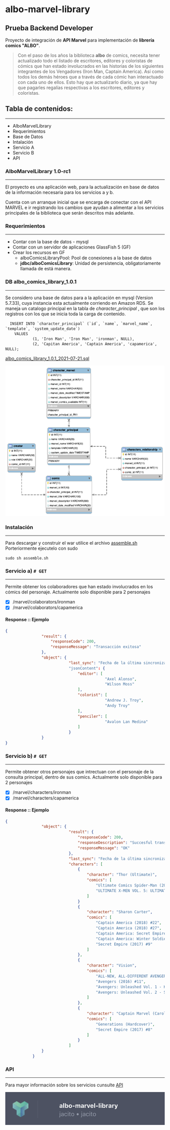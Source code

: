 
# albo-marvel-library
## Prueba Backend Developer

Proyecto de integración de **API Marvel** para implementación de **librería comics "ALBO"**.


>Con el paso de los años la biblioteca **albo** de comics, necesita tener actualizado todo el listado de escritores, editores y coloristas de cómics que han estado involucrados en las historias de los siguientes integrantes de los Vengadores (Iron Man, Captain America). Así como todos los demás héroes que a través de cada cómic han interactuado con cada uno de ellos. Esto hay que actualizarlo diario, ya que hay que pagarles regalías respectivas a los escritores, editores y coloristas.


## Tabla de contenidos:
---

- AlboMarvelLibrary
- Requerimientos
- Base de Datos
- Intalación  
- Servicio A
- Servicio B
- API





### AlboMarvelLibrary 1.0-rc1
---
El proyecto es una aplicación web, para la actualización en base de datos de la información necesaria para los servicios a y b.

Cuenta con un arranque inicial que se encarga de conectar con el API MARVEL e ir registrando los cambios que ayudan a alimentar a los servicios principales de la biblioteca que serán descritos más adelante.

### Requerimientos
---
- Contar con la base de datos - mysql
- Contar con un servidor de aplicaciones GlassFish 5 (GF)
- Crear los recursos en GF
  - alboComicsLibraryPool: Pool de conexiones a la base de datos
  - **jdbc/alboComicsLibrary**: Unidad de persistencia, obligatoriamente llamada de está manera.


### DB **albo_comics_library_1.0.1**
---
  Se considero una base de datos para a la aplicación en mysql (Version 5.7.33), cuya instancia esta actualmente corriendo en Amazon RDS.
  Se maneja un catalogo principal en la tabla de *character_principal* , que son los registros con los que se inicia toda la carga de contenido.
  
  ```
    INSERT INTO `character_principal` (`id`, `name`, `marvel_name`, `template`, `system_update_date`)
      VALUES
	          (1, 'Iron Man', 'Iron Man', 'ironman', NULL),
	          (2, 'Capitan America', 'Captain America', 'capamerica', NULL);
   ```

 [albo_comics_library_1.0.1_2021-07-21.sql](../albo-marvel-library/albo_comics_library_1.0.1_2021-07-21.sq)
  
<p align="center"><img src="https://raw.githubusercontent.com/jacito/albo-marvel-library/main/albo_comics_library.png"/></p> 

### Instalación
---
Para descargar y construir el war utilice el archivo [assemble.sh](../albo-marvel-library/assemble.sh)
Porteriormente ejecutelo con sudo

```
sudo sh assemble.sh
```



### Servicio a) ```# GET```
---
  Permite obtener los colaboradores que han estado involucrados en los cómics del personaje.
  Actualmente solo disponible para 2 personajes

- [x] /marvel/colaborators/ironman
- [x] /marvel/colaborators/capamerica

#### Response :: Ejemplo


```json
{
                "result": {
                    "responseCode": 200,
                    "responseMessage": "Transacción exitosa"
                },
                "object": {
                            "last_sync": "Fecha de la última sincronización en 21/00/2021 12:00:25"
                            "jsonContent": {
                                "editor": [
                                            "Axel Alonso",
                                            "Wilson Moss"
                                ],
                                "colorist": [
                                            "Andrew J. Troy",
                                            "Andy Troy"
                                ],
                                "penciler": [
                                            "Avalon Lan Medina"
                                ]
                            }
                }
}
```

### Servicio b) ```# GET```
---
  Permite obtener otros personajes que intrectuan con el personaje de la consulta principal, dentro de sus comics. 
  Actualmente solo disponible para 2 personajes

- [x] /marvel/characters/ironman
- [x] /marvel/characters/capamerica

#### Response :: Ejemplo
```json
{
                "object": {
                            "result": {
                                "responseCode": 200,
                                "responseDescription": "Succesful transaction",
                                "responseMessage": "OK"
                            },
                            "last_sync": "Fecha de la última sincronización en 21/07/2021 02:18:13",
                            "characters": [
                                {
                                    "character": "Thor (Ultimate)",
                                    "comics": [
                                        "Ultimate Comics Spider-Man (2009) #150 (WRAPAROUND VARIANT)",
                                        "ULTIMATE X-MEN VOL. 5: ULTIMATE WAR TPB (Trade Paperback)"
                                    ]
                                }
                                {
                                    "character": "Sharon Carter",
                                    "comics": [
                                        "Captain America (2018) #22",
                                        "Captain America (2018) #27",
                                        "Captain America: Secret Empire (Trade Paperback)",
                                        "Captain America: Winter Soldier Vol. 2 (Trade Paperback)",
                                        "Secret Empire (2017) #9"
                                    ]
                                },
                                {
                                    "character": "Vision",
                                    "comics": [
                                        "ALL-NEW, ALL-DIFFERENT AVENGERS HC (Hardcover)",
                                        "Avengers (2016) #11",
                                        "Avengers: Unleashed Vol. 1 - Kang War One (Trade Paperback)",
                                        "Avengers: Unleashed Vol. 2 - Secret Empire (Trade Paperback)"
                                    ]
                                },
                                {
                                    "character": "Captain Marvel (Carol Danvers)",
                                    "comics": [
                                        "Generations (Hardcover)",
                                        "Secret Empire (2017) #8"
                                    ]
                                }
                            ]
                }
            }
```

### API  
---
  Para mayor información sobre los servicios cunsulte [API](https://jacito.docs.apiary.io/#)
  <p align="center">
	<img src="https://raw.githubusercontent.com/jacito/albo-marvel-library/main/Captura%20de%20Pantalla%202021-07-21%20a%20la(s)%2012.43.15.png"/>
 </p> 




  
